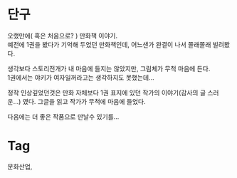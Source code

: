 단구
====

오랬만에( 혹은 처음으로? ) 만화책 이야기. <br/>
예전에 1권을 봤다가 기억해 두었던 만화책인데, 어느샌가 완결이 나서 쫄래쫄래 빌려봤다.

생각보다 스토리전개가 내 마음에 들지는 않았지만, 그림체가 무척 마음에 든다. <br/>
1권에서는 야키가 여자일꺼라고는 생각하지도 못했는데...

정작 인상깊었던것은 만화 자체보다 1권 표지에 있던 작가의 이야기(감사의 글 스러운...) 였다. 그글을 읽고 작가가 무척에 마음에 들었다.

다음에는 더 좋은 작품으로 만날수 있기를...

Tag
====
문화산업,